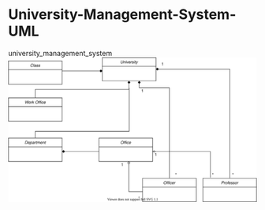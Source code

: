 # University-Management-System-UML
university_management_system
 <img src="./university_management_system.svg" alt="" srcset="">
